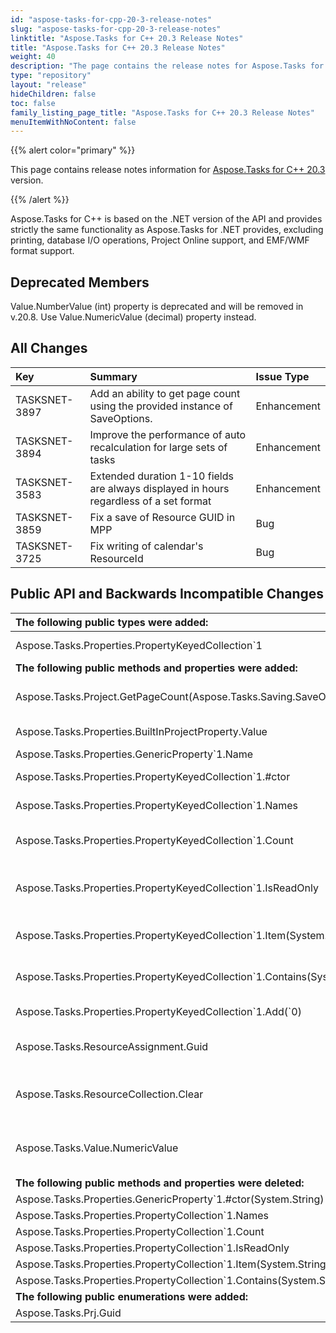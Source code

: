 ```yaml
---
id: "aspose-tasks-for-cpp-20-3-release-notes"
slug: "aspose-tasks-for-cpp-20-3-release-notes"
linktitle: "Aspose.Tasks for C++ 20.3 Release Notes"
title: "Aspose.Tasks for C++ 20.3 Release Notes"
weight: 40
description: "The page contains the release notes for Aspose.Tasks for C++ 20.3."
type: "repository"
layout: "release"
hideChildren: false
toc: false
family_listing_page_title: "Aspose.Tasks for C++ 20.3 Release Notes"
menuItemWithNoContent: false
---
```


{{% alert color="primary" %}}

This page contains release notes information for [Aspose.Tasks for C++ 20.3](https://www.nuget.org/packages/Aspose.Tasks.Cpp/20.3.0) version.

{{% /alert %}}

Aspose.Tasks for C++ is based on the .NET version of the API and provides strictly the same functionality as Aspose.Tasks for .NET provides, excluding printing, database I/O operations, Project Online support, and EMF/WMF format support.

## **Deprecated Members**
Value.NumberValue (int) property is deprecated and will be removed in v.20.8. Use Value.NumericValue (decimal) property instead.

## **All Changes**
|**Key** | **Summary** |**Issue Type**|
| :- | :- | :- |
|TASKSNET-3897 | Add an ability to get page count using the provided instance of SaveOptions. |Enhancement |
|TASKSNET-3894 | Improve the performance of auto recalculation for large sets of tasks |Enhancement |
|TASKSNET-3583 | Extended duration 1-10 fields are always displayed in hours regardless of a set format |Enhancement |
|TASKSNET-3859 | Fix a save of Resource GUID in MPP |Bug|
|TASKSNET-3725 | Fix writing of calendar's ResourceId |Bug|

## **Public API and Backwards Incompatible Changes**

|**The following public types were added:** |**Description** |
| :- | :- |
| Aspose.Tasks.Properties.PropertyKeyedCollection\`1 |A base class of a collection of properties. |
| **The following public methods and properties were added:** |**Description** |
| Aspose.Tasks.Project.GetPageCount(Aspose.Tasks.Saving.SaveOptions) |Returns page count for the project to be rendered using given <see cref="T:Aspose.Tasks.Saving.SaveOptions" />. |
| Aspose.Tasks.Properties.BuiltInProjectProperty.Value |Gets or sets the value of the property. |
| Aspose.Tasks.Properties.GenericProperty\`1.Name | |
| Aspose.Tasks.Properties.PropertyKeyedCollection\`1.#ctor |Initializes a new instance of the <see cref="T:Aspose.Tasks.Properties.PropertyKeyedCollection\`1" /> class. |
| Aspose.Tasks.Properties.PropertyKeyedCollection\`1.Names |Gets the collection of all property names. |
| Aspose.Tasks.Properties.PropertyKeyedCollection\`1.Count |Gets the number of properties in the collection. |
| Aspose.Tasks.Properties.PropertyKeyedCollection\`1.IsReadOnly |Gets a value indicating whether this collection is read-only; otherwise, false. |
| Aspose.Tasks.Properties.PropertyKeyedCollection\`1.Item(System.String) |Gets the Property associated with the specified key. |
| Aspose.Tasks.Properties.PropertyKeyedCollection\`1.Contains(System.String) |Determines whether the <see cref="T:Aspose.Tasks.Properties.PropertyCollection\`1" /> contains a property with the specified name. |
| Aspose.Tasks.Properties.PropertyKeyedCollection\`1.Add(\`0) |Creates a new custom property. |
| Aspose.Tasks.ResourceAssignment.Guid |Gets or sets a unique identifier for this assignment. |
| Aspose.Tasks.ResourceCollection.Clear |The direct clearing is not supported, this method just throws NotSupportedException. |
| Aspose.Tasks.Value.NumericValue |Gets or sets the actual value which is used to represent number or cost value. |
| **The following public methods and properties were deleted:** |**Description** |
| Aspose.Tasks.Properties.GenericProperty\`1.#ctor(System.String) | |
| Aspose.Tasks.Properties.PropertyCollection\`1.Names |  |
| Aspose.Tasks.Properties.PropertyCollection\`1.Count |  |
| Aspose.Tasks.Properties.PropertyCollection\`1.IsReadOnly |  |
| Aspose.Tasks.Properties.PropertyCollection\`1.Item(System.String) |  |
| Aspose.Tasks.Properties.PropertyCollection\`1.Contains(System.String) |  |
| **The following public enumerations were added:** |**Description** |
| Aspose.Tasks.Prj.Guid |The GUID of the project.|

